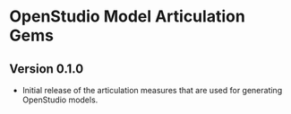 # OpenStudio Model Articulation Gems
 
## Version 0.1.0 

* Initial release of the articulation measures that are used for generating OpenStudio models.
